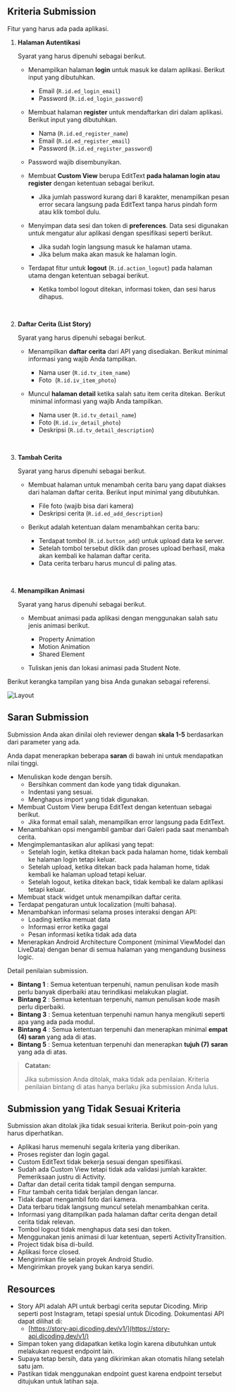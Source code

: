 ## Kriteria Submission

Fitur yang harus ada pada aplikasi.

1.  **Halaman Autentikasi**

    Syarat yang harus dipenuhi sebagai berikut.

    - Menampilkan halaman **login** untuk masuk ke dalam aplikasi. Berikut input yang dibutuhkan.

      - Email (`R.id.ed_login_email`)
      - Password (`R.id.ed_login_password`)

    - Membuat halaman **register** untuk mendaftarkan diri dalam aplikasi. Berikut input yang dibutuhkan.

      - Nama (`R.id.ed_register_name`)
      - Email (`R.id.ed_register_email`)
      - Password (`R.id.ed_register_password`)

    - Password wajib disembunyikan.
    - Membuat **Custom View** berupa EditText **pada halaman login atau register** dengan ketentuan sebagai berikut.

      - Jika jumlah password kurang dari 8 karakter, menampilkan pesan error secara langsung pada EditText tanpa harus pindah form atau klik tombol dulu.

    - Menyimpan data sesi dan token di **preferences**. Data sesi digunakan untuk mengatur alur aplikasi dengan spesifikasi seperti berikut.

      - Jika sudah login langsung masuk ke halaman utama.
      - Jika belum maka akan masuk ke halaman login.

    - Terdapat fitur untuk **logout** (`R.id.action_logout`) pada halaman utama dengan ketentuan sebagai berikut.

      - Ketika tombol logout ditekan, informasi token, dan sesi harus dihapus.

<br />

2.  **Daftar Cerita (List Story)**

    Syarat yang harus dipenuhi sebagai berikut.

    - Menampilkan **daftar cerita** dari API yang disediakan. Berikut minimal informasi yang wajib Anda tampilkan.

      - Nama user (`R.id.tv_item_name`)
      - Foto  (`R.id.iv_item_photo`)

    - Muncul **halaman detail** ketika salah satu item cerita ditekan. Berikut  minimal informasi yang wajib Anda tampilkan.

      - Nama user (`R.id.tv_detail_name`)
      - Foto (`R.id.iv_detail_photo`)
      - Deskripsi (`R.id.tv_detail_description`)

<br />

3.  **Tambah Cerita**

    Syarat yang harus dipenuhi sebagai berikut.

    - Membuat halaman untuk menambah cerita baru yang dapat diakses dari halaman daftar cerita. Berikut input minimal yang dibutuhkan.

      - File foto (wajib bisa dari kamera)
      - Deskripsi cerita (`R.id.ed_add_description`)

    - Berikut adalah ketentuan dalam menambahkan cerita baru:

      - Terdapat tombol (`R.id.button_add`) untuk upload data ke server.
      - Setelah tombol tersebut diklik dan proses upload berhasil, maka akan kembali ke halaman daftar cerita.
      - Data cerita terbaru harus muncul di paling atas.

<br />

4.  **Menampilkan Animasi**

    Syarat yang harus dipenuhi sebagai berikut.

    - Membuat animasi pada aplikasi dengan menggunakan salah satu jenis animasi berikut.

      - Property Animation
      - Motion Animation
      - Shared Element

    - Tuliskan jenis dan lokasi animasi pada Student Note.

Berikut kerangka tampilan yang bisa Anda gunakan sebagai referensi.

![Layout](https://dicoding-web-img.sgp1.cdn.digitaloceanspaces.com/original/academy/dos:9d2844c423f0e390adcf4cedf72d30db20220221083537.jpeg)

## Saran Submission

Submission Anda akan dinilai oleh reviewer dengan **skala 1-5** berdasarkan dari parameter yang ada.

Anda dapat menerapkan beberapa **saran** di bawah ini untuk mendapatkan nilai tinggi.

- Menuliskan kode dengan bersih.
  - Bersihkan comment dan kode yang tidak digunakan.
  - Indentasi yang sesuai.
  - Menghapus import yang tidak digunakan.
- Membuat Custom View berupa EditText dengan ketentuan sebagai berikut.
  - Jika format email salah, menampilkan error langsung pada EditText.
- Menambahkan opsi mengambil gambar dari Galeri pada saat menambah cerita.
- Mengimplemantasikan alur aplikasi yang tepat:
  - Setelah login, ketika ditekan back pada halaman home, tidak kembali ke halaman login tetapi keluar.
  - Setelah upload, ketika ditekan back pada halaman home, tidak kembali ke halaman upload tetapi keluar.
  - Setelah logout, ketika ditekan back, tidak kembali ke dalam aplikasi tetapi keluar.
- Membuat stack widget untuk menampilkan daftar cerita.
- Terdapat pengaturan untuk localization (multi bahasa).
- Menambahkan informasi selama proses interaksi dengan API:
  - Loading ketika memuat data
  - Informasi error ketika gagal
  - Pesan informasi ketika tidak ada data
- Menerapkan Android Architecture Component (minimal ViewModel dan LiveData) dengan benar di semua halaman yang mengandung business logic.

Detail penilaian submission.

- **Bintang 1** : Semua ketentuan terpenuhi, namun penulisan kode masih perlu banyak diperbaiki atau terindikasi melakukan plagiat.
- **Bintang 2** : Semua ketentuan terpenuhi, namun penulisan kode masih perlu diperbaiki.
- **Bintang 3** : Semua ketentuan terpenuhi namun hanya mengikuti seperti apa yang ada pada modul.
- **Bintang 4** : Semua ketentuan terpenuhi dan menerapkan minimal **empat (4) saran** yang ada di atas.
- **Bintang 5** : Semua ketentuan terpenuhi dan menerapkan **tujuh (7)** **saran** yang ada di atas.

> **Catatan:**
>
> Jika submission Anda ditolak, maka tidak ada penilaian. Kriteria penilaian bintang di atas hanya berlaku jika submission Anda lulus.

## Submission yang Tidak Sesuai Kriteria

Submission akan ditolak jika tidak sesuai kriteria. Berikut poin-poin yang harus diperhatikan.

- Aplikasi harus memenuhi segala kriteria yang diberikan.
- Proses register dan login gagal.
- Custom EditText tidak bekerja sesuai dengan spesifikasi.
- Sudah ada Custom View tetapi tidak ada validasi jumlah karakter. Pemeriksaan justru di Activity.
- Daftar dan detail cerita tidak tampil dengan sempurna.
- Fitur tambah cerita tidak berjalan dengan lancar.
- Tidak dapat mengambil foto dari kamera.
- Data terbaru tidak langsung muncul setelah menambahkan cerita.
- Informasi yang ditampilkan pada halaman daftar cerita dengan detail cerita tidak relevan.
- Tombol logout tidak menghapus data sesi dan token.
- Menggunakan jenis animasi di luar ketentuan, seperti ActivityTransition.
- Project tidak bisa di-build.
- Aplikasi force closed.
- Mengirimkan file selain proyek Android Studio.
- Mengirimkan proyek yang bukan karya sendiri.

## Resources

- Story API adalah API untuk berbagi cerita seputar Dicoding. Mirip seperti post Instagram, tetapi spesial untuk Dicoding. Dokumentasi API dapat dilihat di:
  - [https://story-api.dicoding.dev/v1/](https://story-api.dicoding.dev/v1/)
- Simpan token yang didapatkan ketika login karena dibutuhkan untuk melakukan request endpoint lain.
- Supaya tetap bersih, data yang dikirimkan akan otomatis hilang setelah satu jam.
- Pastikan tidak menggunakan endpoint guest karena endpoint tersebut ditujukan untuk latihan saja.

